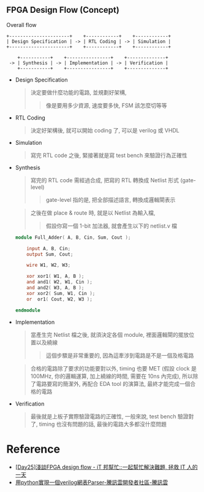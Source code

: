 FPGA Design Flow (Concept)
---

Overall flow

```
+----------------------+    +------------+    +------------+
| Design Specification | -> | RTL Coding | -> | Simulation |
+----------------------+    +------------+    +------------+

    +-----------+    +----------------+    +--------------+
 -> | Synthesis | -> | Implementation | -> | Verification |
    +-----------+    +----------------+    +--------------+

```

+ Design Specification
    > 決定要做什麼功能的電路, 並規劃好架構,
    >> 像是要用多少資源, 速度要多快, FSM 該怎麼切等等

+ RTL Coding
    > 決定好架構後, 就可以開始 coding 了, 可以是 verilog 或 VHDL

+ Simulation
    > 寫完 RTL code 之後, 緊接著就是寫 test bench 來驗證行為正確性

+ Synthesis
    > 寫完的 RTL code 需經過合成, 把寫的 RTL 轉換成 Netlist 形式 (gate-level)
    >> gate-level 指的是, 把全部描述語言, 轉換成邏輯閘表示

    > 之後在做 place & route 時, 就是以 Netlist 為輸入檔,
    >> 假設你寫一個 1-bit 加法器, 就會產生以下的 netlist.v 檔

    ```verilog
    module Full_Adder( A, B, Cin, Sum, Cout );

        input A, B, Cin;
        output Sum, Cout;

        wire W1, W2, W3;

        xor xor1( W1, A, B );
        and and1( W2, W1, Cin );
        and and2( W3, A, B );
        xor xor2( Sum, W1, Cin );
        or  or1( Cout, W2, W3 );

    endmodule
    ```

+ Implementation
    > 當產生完 Netlist 檔之後, 就須決定各個 module, 裡面邏輯閘的擺放位置以及繞線
    >> 這個步驟是非常重要的, 因為這牽涉到電路是不是一個及格電路

    > 合格的電路除了要求的功能要對以外, timing 也要 MET (假設 clock 是 100MHz, 你的邏輯運算, 加上繞線的時間, 需要在 10ns 內完成),
    所以除了電路要寫的簡潔外, 再配合 EDA tool 的演算法, 最終才能完成一個合格的電路


+ Verification
    > 最後就是上板子實際驗證電路的正確性, 一般來說, test bench 驗證對了, timing 也沒有問題的話, 最後的電路大多都沒什麼問題

# Reference

+ [[Day25]淺談FPGA design flow - iT 邦幫忙::一起幫忙解決難題, 拯救 IT 人的一天](https://ithelp.ithome.com.tw/articles/10195959)
+ [用python實現一個verilog網表Parser-騰訊雲開發者社區-騰訊雲](https://cloud.tencent.com/developer/article/1665670)

